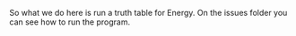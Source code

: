 So what we do here is run a truth table for Energy. On the issues folder you can see how to run the program. 
